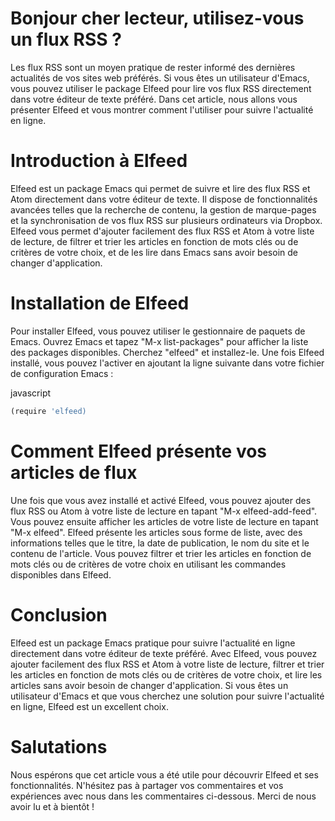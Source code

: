 Bonjour cher lecteur, utilisez-vous un flux RSS ?
=================================================

Les flux RSS sont un moyen pratique de rester informé des dernières actualités de vos sites web préférés. Si vous êtes un utilisateur d'Emacs, vous pouvez utiliser le package Elfeed pour lire vos flux RSS directement dans votre éditeur de texte préféré. Dans cet article, nous allons vous présenter Elfeed et vous montrer comment l'utiliser pour suivre l'actualité en ligne.

Introduction à Elfeed
=====================

Elfeed est un package Emacs qui permet de suivre et lire des flux RSS et Atom directement dans votre éditeur de texte. Il dispose de fonctionnalités avancées telles que la recherche de contenu, la gestion de marque-pages et la synchronisation de vos flux RSS sur plusieurs ordinateurs via Dropbox. Elfeed vous permet d'ajouter facilement des flux RSS et Atom à votre liste de lecture, de filtrer et trier les articles en fonction de mots clés ou de critères de votre choix, et de les lire dans Emacs sans avoir besoin de changer d'application.

Installation de Elfeed
======================

Pour installer Elfeed, vous pouvez utiliser le gestionnaire de paquets de Emacs. Ouvrez Emacs et tapez "M-x list-packages" pour afficher la liste des packages disponibles. Cherchez "elfeed" et installez-le. Une fois Elfeed installé, vous pouvez l'activer en ajoutant la ligne suivante dans votre fichier de configuration Emacs :

javascript

```javascript
(require 'elfeed)
```

Comment Elfeed présente vos articles de flux
============================================

Une fois que vous avez installé et activé Elfeed, vous pouvez ajouter des flux RSS ou Atom à votre liste de lecture en tapant "M-x elfeed-add-feed". Vous pouvez ensuite afficher les articles de votre liste de lecture en tapant "M-x elfeed". Elfeed présente les articles sous forme de liste, avec des informations telles que le titre, la date de publication, le nom du site et le contenu de l'article. Vous pouvez filtrer et trier les articles en fonction de mots clés ou de critères de votre choix en utilisant les commandes disponibles dans Elfeed.

Conclusion
==========

Elfeed est un package Emacs pratique pour suivre l'actualité en ligne directement dans votre éditeur de texte préféré. Avec Elfeed, vous pouvez ajouter facilement des flux RSS et Atom à votre liste de lecture, filtrer et trier les articles en fonction de mots clés ou de critères de votre choix, et lire les articles sans avoir besoin de changer d'application. Si vous êtes un utilisateur d'Emacs et que vous cherchez une solution pour suivre l'actualité en ligne, Elfeed est un excellent choix.

Salutations
===========

Nous espérons que cet article vous a été utile pour découvrir Elfeed et ses fonctionnalités. N'hésitez pas à partager vos commentaires et vos expériences avec nous dans les commentaires ci-dessous. Merci de nous avoir lu et à bientôt !
